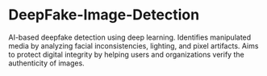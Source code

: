 # DeepFake-Image-Detection
AI-based deepfake detection using deep learning. Identifies manipulated media by analyzing facial inconsistencies, lighting, and pixel artifacts. Aims to protect digital integrity by helping users and organizations verify the authenticity of images.
